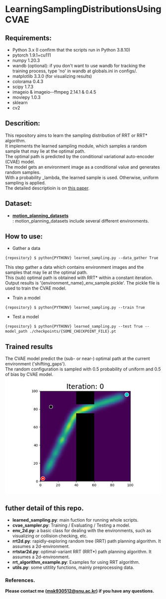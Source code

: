 # LearningSamplingDistributionsUsingCVAE

## Requirements:
* Python 3.x (I confirm that the scripts run in Python 3.8.10)
* pytorch 1.9.1+cu111
* numpy 1.20.3
* wandb (optional): if you don't want to use wandb for tracking the training process, type 'no' in wandb at globals.ini in configs/.
* matplotlib 3.3.0 (for visualizing results)
* colorama 0.4.3
* scipy 1.7.3
* imageio & imageio--ffmpeg 2.14.1 & 0.4.5
* moviepy 1.0.3
* sklearn
* cv2

## Descrition: 
This repository aims to learn the sampling distribution of RRT or RRT* algorithm.  
It implements the learned sampling module, which samples a random sample that may lie at the optimal path.  
The optimal path is predicted by the conditional variational auto-encoder (CVAE) model.  
The model gets an environment image as a conditional value and generates random samples.  
With a probability _lambda, the learned sample is used. Otherwise, uniform sampling is applied.  
The detailed descriptioin is on [this paper](https://arxiv.org/abs/1709.05448).  

## Dataset:
* [**motion_planning_datasets**](https://github.com/mohakbhardwaj/motion_planning_datasets.git)  
: motion_planning_datasets include several different environments.  

## How to use:
* Gather a data
```
{repository} $ python{PYTHONV} learned_sampling.py --data_gather True
```
This step gather a data which contains environment images and the samples that may lie at the optimal path.  
This (sub) optimal path is obtained with RRT* within a constant iteration.  
Output results is '{environment_name}_env_sample.pickle'. The pickle file is used to train the CVAE model.  

* Train a model
```
{repository} $ python{PYTHONV} learned_sampling.py --train True
```

* Test a model
```
{repository} $ python{PYTHONV} learned_sampling.py --test True --model_path ./checkpoints/{SOME_CHECKPOINT_FILE}.pt
```

## Trained results
The CVAE model predict the (sub- or near-) optimal path at the current environment ('shifting_gaps').   
The random configuration is sampled with 0.5 probability of uniform and 0.5 of bias by CVAE model.  
![image info](./test_img/shifting_gaps_best/stationary_shifting_gaps5.collcheck53.gif)

## futher detail of this repo.   
* **learned_sampling.py**: main fuction for running whole scripts.  
* **cvae_sampler.py**: Training / Evaluating / Testing a model.  
* **env_2d.py**: a basic class for dealing with the environments, such as visualizing or collision checking, etc.  
* **rrt2d.py**: rapidly-exploring random tree (RRT) path planning algorithm. It assumes a 2d-environment.  
* **rrtstar2d.py**: optimal-variant RRT (RRT*) path planning algorithm. It assumes a 2d-environment.    
* **rrt_algorithm_example.py**: Examples for using RRT algorithm.  
* **utils.py**: some utitlity functions, mainly preprocessing data. 

### References.

**Please contact me (msk930512@snu.ac.kr) if you have any questions.**

